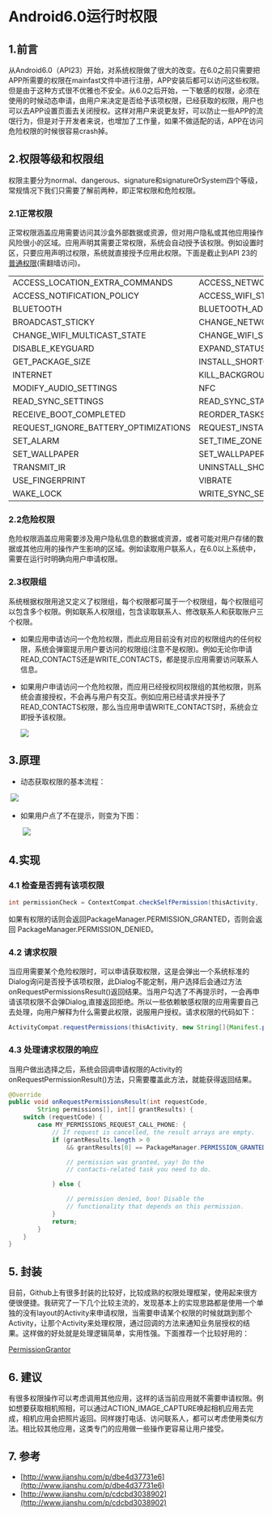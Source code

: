 # Android6.0运行时权限

## 1.前言

​        从Android6.0（API23）开始，对系统权限做了很大的改变。在6.0之前只需要把APP所需要的权限在mainfast文件中进行注册，APP安装后都可以访问这些权限。但是由于这种方式很不优雅也不安全。从6.0之后开始，一下敏感的权限，必须在使用的时候动态申请，由用户来决定是否给予该项权限，已经获取的权限，用户也可以去APP设置页面去关闭授权。这样对用户来说更友好，可以防止一些APP的流氓行为，但是对于开发者来说，也增加了工作量，如果不做适配的话，APP在访问危险权限的时候很容易crash掉。

## 2.权限等级和权限组

​       权限主要分为normal、dangerous、signature和signatureOrSystem四个等级，常规情况下我们只需要了解前两种，即正常权限和危险权限。

### 2.1正常权限

​     正常权限涵盖应用需要访问其沙盒外部数据或资源，但对用户隐私或其他应用操作风险很小的区域。应用声明其需要正常权限，系统会自动授予该权限。例如设置时区，只要应用声明过权限，系统就直接授予应用此权限。下面是截止到API 23的[普通权限](https://developer.android.com/reference/android/Manifest.permission.html#ACCESS_LOCATION_EXTRA_COMMANDS)(需翻墙访问)。

|                                      |                           |
| ------------------------------------ | ------------------------- |
| ACCESS_LOCATION_EXTRA_COMMANDS       | ACCESS_NETWORK_STATE      |
| ACCESS_NOTIFICATION_POLICY           | ACCESS_WIFI_STATE         |
| BLUETOOTH                            | BLUETOOTH_ADMIN           |
| BROADCAST_STICKY                     | CHANGE_NETWORK_STATE      |
| CHANGE_WIFI_MULTICAST_STATE          | CHANGE_WIFI_STATE         |
| DISABLE_KEYGUARD                     | EXPAND_STATUS_BAR         |
| GET_PACKAGE_SIZE                     | INSTALL_SHORTCUT          |
| INTERNET                             | KILL_BACKGROUND_PROCESSES |
| MODIFY_AUDIO_SETTINGS                | NFC                       |
| READ_SYNC_SETTINGS                   | READ_SYNC_STATS           |
| RECEIVE_BOOT_COMPLETED               | REORDER_TASKS             |
| REQUEST_IGNORE_BATTERY_OPTIMIZATIONS | REQUEST_INSTALL_PACKAGES  |
| SET_ALARM                            | SET_TIME_ZONE             |
| SET_WALLPAPER                        | SET_WALLPAPER_HINTS       |
| TRANSMIT_IR                          | UNINSTALL_SHORTCUT        |
| USE_FINGERPRINT                      | VIBRATE                   |
| WAKE_LOCK                            | WRITE_SYNC_SETTINGS       |

### 2.2危险权限

​        危险权限涵盖应用需要涉及用户隐私信息的数据或资源，或者可能对用户存储的数据或其他应用的操作产生影响的区域。例如读取用户联系人，在6.0以上系统中，需要在运行时明确向用户申请权限。

### 2.3权限组

​      系统根据权限用途又定义了权限组，每个权限都可属于一个权限组，每个权限组可以包含多个权限。例如联系人权限组，包含读取联系人、修改联系人和获取账户三个权限。

- 如果应用申请访问一个危险权限，而此应用目前没有对应的权限组内的任何权限，系统会弹窗提示用户要访问的权限组(注意不是权限)。例如无论你申请READ_CONTACTS还是WRITE_CONTACTS，都是提示应用需要访问联系人信息。

- 如果用户申请访问一个危险权限，而应用已经授权同权限组的其他权限，则系统会直接授权，不会再与用户有交互。例如应用已经请求并授予了READ_CONTACTS权限，那么当应用申请WRITE_CONTACTS时，系统会立即授予该权限。

  ![](quanxianlist.png)

## 3.原理

* 动态获取权限的基本流程：

​                            ![](quanxian1.png)

* 如果用户点了不在提示，则变为下图：

  ​             ![](quanxian2.png)

## 4.实现

  ### 4.1 检查是否拥有该项权限

  ```java
  int permissionCheck = ContextCompat.checkSelfPermission(thisActivity,    Manifest.permission.CALL_PHONE);
  ```

  如果有权限的话则会返回PackageManager.PERMISSION_GRANTED，否则会返回             PackageManager.PERMISSION_DENIED。

  ### 4.2 请求权限

  当应用需要某个危险权限时，可以申请获取权限，这是会弹出一个系统标准的Dialog询问是否授予该项权限，此Dialog不能定制，用户选择后会通过方法onRequestPermissionsResult()返回结果。当用户勾选了不再提示时，一会再申请该项权限不会弹Dialog,直接返回拒绝。所以一些依赖敏感权限的应用需要自己去处理，向用户解释为什么需要此权限，说服用户授权。请求权限的代码如下：

  ```java
  ActivityCompat.requestPermissions(thisActivity, new String[]{Manifest.permission.CALL_PHONE}, REQUST_CODE);
  ```

  ### 4.3 处理请求权限的响应

  当用户做出选择之后，系统会回调申请权限的Activity的onRequestPermissionResult()方法，只需要覆盖此方法，就能获得返回结果。

  ```java
  @Override
  public void onRequestPermissionsResult(int requestCode,
          String permissions[], int[] grantResults) {
      switch (requestCode) {
          case MY_PERMISSIONS_REQUEST_CALL_PHONE: {
              // If request is cancelled, the result arrays are empty.
              if (grantResults.length > 0
                  && grantResults[0] == PackageManager.PERMISSION_GRANTED) {

                  // permission was granted, yay! Do the
                  // contacts-related task you need to do.

              } else {

                  // permission denied, boo! Disable the
                  // functionality that depends on this permission.
              }
              return;
          }
      }
  }
  ```

  ## 5. 封装

​      目前，Github上有很多封装的比较好，比较成熟的权限处理框架，使用起来很方便很便捷。我研究了一下几个比较主流的，发现基本上的实现思路都是使用一个单独的没有layout的Activity来申请权限，当需要申请某个权限的时候就跳到那个Activity，让那个Activity来处理权限，通过回调的方法来通知业务层授权的结果。这样做的好处就是处理逻辑简单，实用性强。下面推荐一个比较好用的：

   [PermissionGrantor](https://github.com/dfqin/PermissionGrantor)

  ## 6. 建议

  ​       有很多权限操作可以考虑调用其他应用，这样的话当前应用就不需要申请权限。例如想要获取相机照相，可以通过ACTION_IMAGE_CAPTURE唤起相机应用去完成，相机应用会把照片返回。同样拨打电话、访问联系人，都可以考虑使用类似方法。相比较其他应用，这类专门的应用做一些操作更容易让用户接受。

  ## 7. 参考

* [http://www.jianshu.com/p/dbe4d37731e6](http://www.jianshu.com/p/dbe4d37731e6)
* [http://www.jianshu.com/p/cdcbd3038902](http://www.jianshu.com/p/cdcbd3038902)

